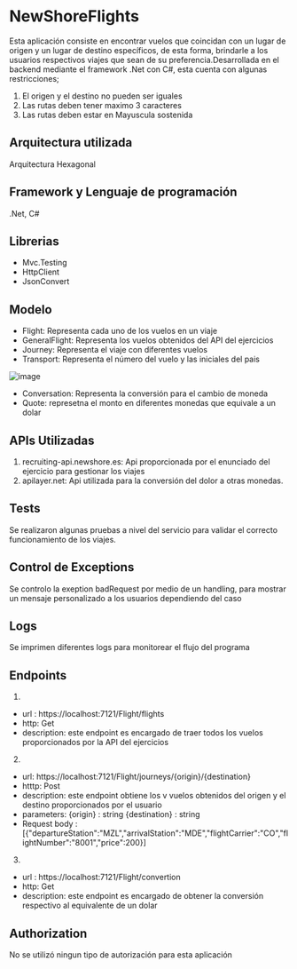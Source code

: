 # NewShoreFlights

Esta aplicación consiste en encontrar vuelos que coincidan con un lugar de origen y un lugar de destino específicos, de esta forma,
brindarle a los usuarios respectivos viajes que sean de su preferencia.Desarrollada en el backend mediante el framework .Net con C#,
esta cuenta con algunas restricciones;

1) El origen y el destino no pueden ser iguales
2) Las rutas deben tener maximo 3 caracteres
3) Las rutas deben estar en Mayuscula sostenida

## Arquitectura utilizada

Arquitectura Hexagonal

## Framework y Lenguaje de programación

.Net, C#

## Librerias

* Mvc.Testing
* HttpClient
* JsonConvert

## Modelo

* Flight: Representa cada uno de los vuelos en un viaje
* GeneralFlight: Representa los vuelos obtenidos del API del ejercicios
* Journey: Representa el viaje con diferentes vuelos
* Transport: Representa el número del vuelo y las iniciales del pais

![image](https://github.com/git-aramirez/NewShoreFlights/assets/70823877/ec88c4a9-6306-4cc2-97bd-ed46bc4a1df1)

* Conversation: Representa la conversión para el cambio de moneda
* Quote: represetna el monto  en diferentes monedas que equivale a un dolar

  
## APIs Utilizadas

1) recruiting-api.newshore.es:
   Api proporcionada por el enunciado del ejercicio para gestionar los viajes
3) apilayer.net:
   Api utilizada para la conversión del dolor a otras monedas.

## Tests

Se realizaron algunas pruebas a nivel del servicio para validar el correcto funcionamiento de los viajes.

## Control de Exceptions

Se controlo la exeption badRequest por medio de un handling, para mostrar un mensaje personalizado a los usuarios dependiendo del caso

## Logs

Se imprimen diferentes logs para monitorear el flujo del programa

## Endpoints
1)
* url : https://localhost:7121/Flight/flights
* http: Get
* description: este endpoint es encargado de traer todos los vuelos proporcionados por la API del ejercicios
  
2)
* url: https://localhost:7121/Flight/journeys/{origin}/{destination}
* htttp: Post
* description: este endpoint obtiene los v vuelos obtenidos del origen y el destino proporcionados por el usuario
* parameters: {origin} : string  {destination} : string
* Request body : [{"departureStation":"MZL","arrivalStation":"MDE","flightCarrier":"CO","flightNumber":"8001","price":200}]
  
3)
* url : https://localhost:7121/Flight/convertion
* http: Get
* description: este endpoint es encargado de obtener la conversión respectivo al equivalente de un dolar

## Authorization

No se utilizó ningun tipo de autorización para esta aplicación

